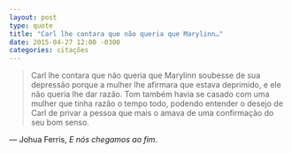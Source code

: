 ```yaml
---
layout: post
type: quote
title: "Carl lhe contara que não queria que Marylinn…"
date: 2015-04-27 12:00 -0300
categories: citações
---
```

>Carl lhe contara que não queria que Marylinn soubesse de sua depressão porque a mulher lhe afirmara que estava deprimido, e ele não queria lhe dar razão. Tom também havia se casado com uma mulher que tinha razão o tempo todo, podendo entender o desejo de Carl de privar a pessoa que mais o amava de uma confirmação do seu bom senso.

— Johua Ferris, _E nós chegamos ao fim_.
